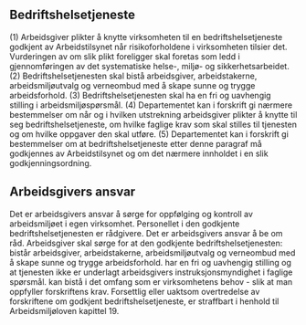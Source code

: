 ## Bedriftshelsetjeneste

(1) Arbeidsgiver plikter å knytte virksomheten til en bedriftshelsetjeneste godkjent av Arbeidstilsynet når risikoforholdene i virksomheten tilsier det. Vurderingen av om slik plikt foreligger skal foretas som ledd i gjennomføringen av det systematiske helse-, miljø- og sikkerhetsarbeidet.
(2) Bedriftshelsetjenesten skal bistå arbeidsgiver, arbeidstakerne, arbeidsmiljøutvalg og verneombud med å skape sunne og trygge arbeidsforhold.
(3) Bedriftshelsetjenesten skal ha en fri og uavhengig stilling i arbeidsmiljøspørsmål.
(4) Departementet kan i forskrift gi nærmere bestemmelser om når og i hvilken utstrekning arbeidsgiver plikter å knytte til seg bedriftshelsetjeneste, om hvilke faglige krav som skal stilles til tjenesten og om hvilke oppgaver den skal utføre.
(5) Departementet kan i forskrift gi bestemmelser om at bedriftshelsetjeneste etter denne paragraf må godkjennes av Arbeidstilsynet og om det nærmere innholdet i en slik godkjenningsordning.

## Arbeidsgivers ansvar

Det er arbeidsgivers ansvar å sørge for oppfølging og kontroll av arbeidsmiljøet i egen virksomhet.
Personellet i den godkjente bedriftshelsetjenesten er rådgivere. Det er arbeidsgivers ansvar å be om råd.
Arbeidsgiver skal sørge for at den godkjente bedriftshelsetjenesten:
bistår arbeidsgiver, arbeidstakerne, arbeidsmiljøutvalg og verneombud med å skape sunne og trygge arbeidsforhold.
har en fri og uavhengig stilling og at tjenesten ikke er underlagt arbeidsgivers instruksjonsmyndighet i faglige spørsmål.
kan bistå i det omfang som er virksomhetens behov - slik at man oppfyller forskriftens krav.
Forsettlig eller uaktsom overtredelse av forskriftene om godkjent bedriftshelsetjeneste, er straffbart i henhold til Arbeidsmiljøloven kapittel 19.
